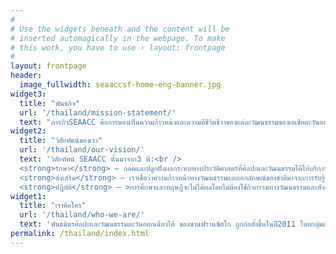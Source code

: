 ```yaml
---
#
# Use the widgets beneath and the content will be
# inserted automagically in the webpage. To make
# this work, you have to use › layout: frontpage
#
layout: frontpage
header:
  image_fullwidth: seaaccsf-home-eng-banner.jpg
widget3:
  title: "พันธกิจ"
  url: '/thailand/mission-statement/'
  text: "ภารกิจSEAACC คือการมองเห็นความก้าวหน้าและความมีชีวิตชีวาของแต่ละวัฒนธรรมของเอเชียตะวันออกเฉียงใต้ผ่านช่องทางต่างๆการศึกษา กิจกรรมทางสังคมและวัฒนธรรมที่มีจุดมุ่งหมายเพื่อเสริมสร้างความสัมพันธ์ระหว่างชุมชนชาวเอเชียตะวันออกเฉียงใต้ในเขต San Francisco Bay"
widget2:
  title: "วิสัยทัศน์ของเรา"
  url: '/thailand/our-vision/'
  text: 'วิสัยทัศน์ SEAACC นั้นมาจาก3 พี:<br /> 
  <strong>รักษา</strong> – กอดและปลูกฝังผลกระทบทางประวัติศาสตร์ที่ศิลปะและวัฒนธรรมได้ให้บริการภายในชุมชนเอเชียตะวันออกเฉียงใต้<br />
  <strong>ส่งเสริม</strong> – เราเชื่อว่าความก้าวหน้าทางวัฒนธรรมและเอกลักษณ์ของชาติมาจากการรับรู้ของวิธีรากหนึ่งที่มีบทบาทสำคัญในการพัฒนา ชุมชน<br /> 
  <strong>ปฏิบัติ</strong> – >การศึกษาและทฤษฎีจะไม่ได้ผลโดยไม่ต้องใช้กิจกรรมทางวัฒนธรรมและสังคมที่แตกต่างกันจะมีขึ้นในซานฟรานซิบริเวณอ่าว เพื่อให้ทุกคน และทุกคนที่สามารถมีส่วนร่วมและมีส่วนร่วมในชุมชน'
widget1:
  title: "เราคือใคร"
  url: '/thailand/who-we-are/'
  text: 'พันธมิตรศิลปะและวัฒนธรรมตะวันออกเฉียงใต้ ของซานฟรานซิสโก ถูกก่อตั้งขึ้นในปี2011 โดยกลุ่มต่างชาติเผ่าพันธุ์ต่างๆที่อาศัยอยู่ในSan Francisco Bay Areaพวกเราเห็นการขาดการส่งเสริมและการอนุรักษ์วัฒนธรรมในชุมชนเอเชียตะวันออกเฉียงใต้และรู้ว่าจะต้องมีการ เปลี่ยนแปลง กลุ่มพันธมิตรนี้ได้ถูกตั้งขึ้นเพื่อที่จะช่วยให้ชุมชนในพื้นที่นี้ได้รับรู้เรื่องวัฒนธรรมของชาวเอเชียตะวันออกเฉียงใต้มากขึ้น'
permalink: /thailand/index.html
---
```

